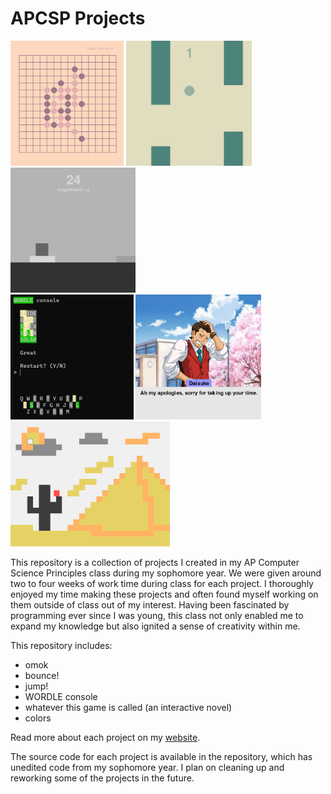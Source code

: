 # APCSP Projects
<div float="left">
    <img src="docs/images/omok/5_2.png" height="200"/>
    <img src="docs/images/bounce/1_2.png" height="200"/>
    <img src="docs/images/jump/3_2.png" height="200"/>
</div>
<div float="left">
    <img src="docs/images/wordle/2.png" height="200"/>
    <img src="docs/images/novel/2.png" height="200"/>
    <img src="docs/images/colors/2.png" height="200"/>
</div>

This repository  is a collection of projects I created in my AP Computer Science Principles class during my sophomore year. We were given around two to four weeks of work time during class for each project. I thoroughly enjoyed my time making these projects and often found myself working on them outside of class out of my interest. Having been fascinated by programming ever since I was young, this class not only enabled me to expand my knowledge but also ignited a sense of creativity within me.

This repository includes:
* omok
* bounce!
* jump!
* WORDLE console
* whatever this game is called (an interactive novel)
* colors

Read more about each project on my [website](https://danielkshin.github.io/APCSP-Projects).

The source code for each project is available in the repository, which has unedited code from my sophomore year. I plan on cleaning up and reworking some of the projects in the future.